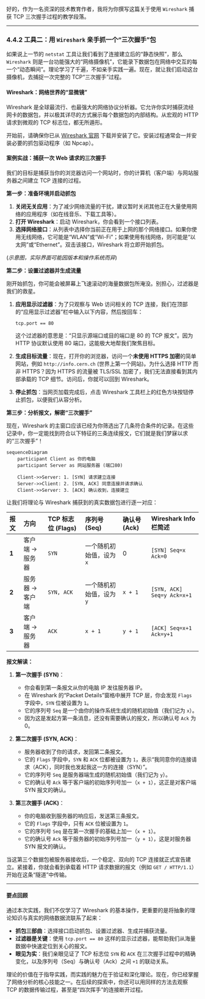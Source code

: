 好的，作为一名资深的技术教育作者，我将为你撰写这篇关于使用 `Wireshark` 捕获 TCP 三次握手过程的教学段落。

---

### 4.4.2 工具二：用 `Wireshark` 亲手抓一个“三次握手”包

如果说上一节的 `netstat` 工具让我们看到了连接建立后的“静态快照”，那么 `Wireshark` 则是一台功能强大的“网络摄像机”，它能录下数据包在网络中交互的每一个“动态瞬间”。理论学习了千遍，不如亲手实践一遍。现在，就让我们启动这台摄像机，去捕捉一次完整的 TCP“三次握手”过程。

#### Wireshark：网络世界的“显微镜”

Wireshark 是全球最流行、也最强大的网络协议分析器。它允许你实时捕获流经网卡的数据包，并以极其详尽的方式展示每个数据包的内部结构。从宏观的 HTTP 请求到微观的 TCP 标志位，都无所遁形。

开始前，请确保你已从 [Wireshark 官网](https://www.wireshark.org/) 下载并安装了它。安装过程通常会一并安装必要的抓包驱动程序（如 Npcap）。

#### 案例实战：捕获一次 Web 请求的三次握手

我们的目标是捕获当你的浏览器访问一个网站时，你的计算机（客户端）与网站服务器之间建立 TCP 连接的过程。

**第一步：准备环境并启动抓包**

1.  **关闭无关应用**：为了减少网络流量的干扰，建议暂时关闭其他正在大量使用网络的应用程序（如在线音乐、下载工具等）。
2.  **打开 Wireshark**：启动 Wireshark，你会看到一个接口列表。
3.  **选择网络接口**：从列表中选择你当前正在用于上网的那个网络接口。如果你使用无线网络，它可能是“WLAN”或“Wi-Fi”；如果使用有线网络，则可能是“以太网”或“Ethernet”。双击该接口，Wireshark 将立即开始抓包。


 (*示意图，实际界面可能因版本和操作系统而异*)

**第二步：设置过滤器并生成流量**

刚开始抓包，你可能会被屏幕上飞速滚动的海量数据包所淹没。别担心，过滤器是我们的救星。

1.  **应用显示过滤器**：为了只观察与 Web 访问相关的 TCP 连接，我们在顶部的“应用显示过滤器”栏中输入以下内容，然后按回车：
    ```
    tcp.port == 80
    ```
    这个过滤器的意思是：“只显示源端口或目的端口是 80 的 TCP 报文”。因为 HTTP 协议默认使用 80 端口，这能极大地帮我们聚焦目标。

2.  **生成目标流量**：现在，打开你的浏览器，访问一个**未使用 HTTPS 加密**的简单网站，例如 `http://info.cern.ch` (世界上第一个网站)。为什么选择 HTTP 而非 HTTPS？因为 HTTPS 的流量被 TLS/SSL 加密了，我们无法直接看到其内部承载的 TCP 细节。访问后，你就可以回到 Wireshark。

3.  **停止抓包**：当网页加载完成后，点击 Wireshark 工具栏上的红色方块按钮停止抓包，以便我们从容分析。

**第三步：分析报文，解密“三次握手”**

现在，Wireshark 的主窗口应该已经为你筛选出了几条符合条件的记录。在这些记录中，你一定能找到符合以下特征的三条连续报文，它们就是我们梦寐以求的“三次握手”！

```mermaid
sequenceDiagram
    participant Client as 你的电脑
    participant Server as 网站服务器 (端口80)

    Client->>Server: 1. [SYN] 请求建立连接
    Server->>Client: 2. [SYN, ACK] 同意连接并请求确认
    Client->>Server: 3. [ACK] 确认收到，连接建立
```

让我们将理论与 Wireshark 捕获到的真实数据包进行逐一对应：

| 报文 | 方向 | TCP 标志位 (Flags) | 序列号 (Seq) | 确认号 (Ack) | Wireshark Info 栏简述 |
| :--- | :--- | :--- | :--- | :--- | :--- |
| **1** | 客户端 → 服务器 | `SYN` | 一个随机初始值，设为 `x` | 0 | `[SYN] Seq=x Ack=0` |
| **2** | 服务器 → 客户端 | `SYN, ACK` | 一个随机初始值，设为 `y` | `x + 1` | `[SYN, ACK] Seq=y Ack=x+1` |
| **3** | 客户端 → 服务器 | `ACK` | `x + 1` | `y + 1` | `[ACK] Seq=x+1 Ack=y+1` |

**报文解读：**

1.  **第一次握手 (SYN)**：
    - 你会看到第一条报文从你的电脑 IP 发往服务器 IP。
    - 在 Wireshark 的“Packet Details”窗格中展开 TCP 层，你会发现 `Flags` 字段中，`SYN` 位被设置为 `1`。
    - 它的序列号 `Seq` 是一个由你的操作系统生成的随机初始值（我们记为 `x`）。
    - 因为这是发起方第一条消息，还没有需要确认的报文，所以确认号 `Ack` 为 0。

2.  **第二次握手 (SYN, ACK)**：
    - 服务器收到了你的请求，发回第二条报文。
    - 它的 `Flags` 字段中，`SYN` 和 `ACK` 位都被设置为 `1`，表示“我同意你的连接请求（ACK），同时我也发起我这一方的连接（SYN）”。
    - 它的序列号 `Seq` 是服务器端生成的随机初始值（我们记为 `y`）。
    - 它的确认号 `Ack` 等于客户端的初始序列号加一（`x + 1`），这正是对客户端 SYN 报文的确认。

3.  **第三次握手 (ACK)**：
    - 你的电脑收到服务器的响应后，发送第三条报文。
    - 它的 `Flags` 字段中，只有 `ACK` 位被设置为 `1`。
    - 它的序列号 `Seq` 是在第一次握手的基础上加一（`x + 1`）。
    - 它的确认号 `Ack` 等于服务器的初始序列号加一（`y + 1`），这是对服务器 SYN 报文的确认。

当这第三个数据包被服务器接收后，一个稳定、双向的 TCP 连接就正式宣告建立。紧接着，你就会看到承载着 HTTP 请求数据的报文（例如 `GET / HTTP/1.1`）开始在这条“隧道”中传输。

---

#### **要点回顾**

通过本次实践，我们不仅学习了 Wireshark 的基本操作，更重要的是将抽象的理论知识与真实的网络数据流联系了起来：

- **抓包三部曲**：选择接口启动抓包、设置过滤器、生成并捕获流量。
- **过滤器是关键**：使用 `tcp.port == 80` 这样的显示过滤器，能帮助我们从海量数据中快速定位到关心的报文。
- **眼见为实**：我们亲眼见证了 TCP 标志位 `SYN` 和 `ACK` 在三次握手过程中的精确变化，以及序列号（Seq）与确认号（Ack）之间 `+1` 的联动关系。

理论的价值在于指导实践，而实践的魅力在于验证和深化理论。现在，你已经掌握了网络分析的核心技能之一。在后续的探索中，你还可以用同样的方法去观察 TCP 的数据传输过程，甚至是“四次挥手”的连接断开过程。